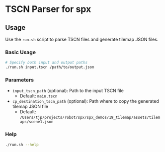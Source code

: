 # TSCN Parser for spx

## Usage

Use the `run.sh` script to parse TSCN files and generate tilemap JSON files.

### Basic Usage

```bash
# Specify both input and output paths
./run.sh input.tscn /path/to/output.json
```

### Parameters

- `input_tscn_path` (optional): Path to the input TSCN file
  - Default: `main.tscn`
- `cp_destination_tscn_path` (optional): Path where to copy the generated tilemap JSON file  
  - Default: `/Users/tjp/projects/robot/spx/spx_demos/19_tilemap/assets/tilemaps/scene1.json`

### Help

```bash
./run.sh --help
```
